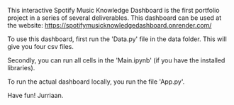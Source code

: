This interactive Spotify Music Knowledge Dashboard is the first portfolio project in a series of several deliverables. This dashboard can be used at the website: https://spotifymusicknowledgedashboard.onrender.com/

To use this dashboard, first run the 'Data.py' file in the data folder. This will give you four csv files. 

Secondly, you can run all cells in the 'Main.ipynb' (if you have the installed libraries). 

To run the actual dashboard locally, you run the file 'App.py'. 


Have fun! Jurriaan. 
